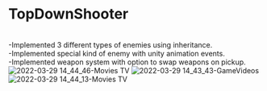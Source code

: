 # TopDownShooter
<br>-Implemented 3 different types of enemies using inheritance.
<br>-Implemented special kind of enemy with unity animation events.
<br>-Implemented weapon system with option to swap weapons on pickup.
![2022-03-29 14_44_46-Movies   TV](https://user-images.githubusercontent.com/71116433/160581827-fe0e0d0c-1ee7-421d-9a8f-45eea924dffc.png)
![2022-03-29 14_43_43-GameVideos](https://user-images.githubusercontent.com/71116433/160581838-706fef43-9a6c-48da-90d5-1c8835d567e1.png)
![2022-03-29 14_44_13-Movies   TV](https://user-images.githubusercontent.com/71116433/160582092-7e079b1a-0180-42b3-8b9c-ef80f5a2fe36.png)
